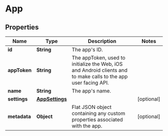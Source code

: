 
# App

## Properties
Name | Type | Description | Notes
------------ | ------------- | ------------- | -------------
**id** | **String** | The app&#39;s ID. | 
**appToken** | **String** | The appToken, used to initialize the Web, iOS and Android clients and to make calls to the app user facing API. | 
**name** | **String** | The app&#39;s name. | 
**settings** | [**AppSettings**](AppSettings.md) |  |  [optional]
**metadata** | **Object** | Flat JSON object containing any custom properties associated with the app. |  [optional]



